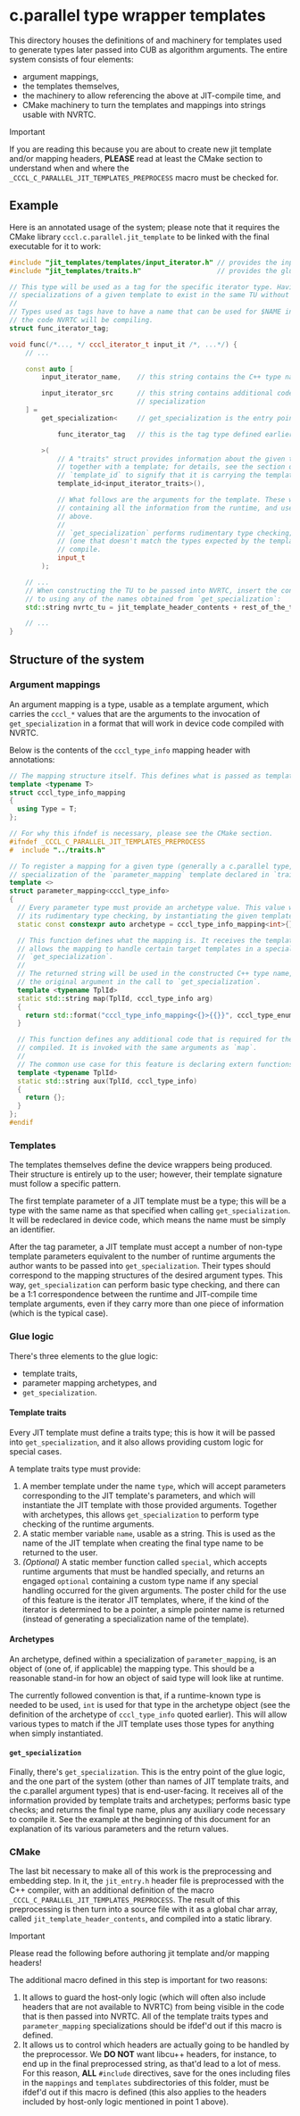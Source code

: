 # c.parallel type wrapper templates

This directory houses the definitions of and machinery for templates used to generate types later passed into CUB as
algorithm arguments. The entire system consists of four elements:

* argument mappings,
* the templates themselves,
* the machinery to allow referencing the above at JIT-compile time, and
* CMake machinery to turn the templates and mappings into strings usable with NVRTC.

> [!IMPORTANT]
> If you are reading this because you are about to create new jit template and/or mapping headers, **PLEASE** read at
> least the CMake section to understand when and where the `_CCCL_C_PARALLEL_JIT_TEMPLATES_PREPROCESS` macro must be
> checked for.

## Example

Here is an annotated usage of the system; please note that it requires the CMake library `cccl.c.parallel.jit_template`
to be linked with the final executable for it to work:

```cpp
#include "jit_templates/templates/input_iterator.h" // provides the input iterator template
#include "jit_templates/traits.h"                   // provides the glue machinery

// This type will be used as a tag for the specific iterator type. Having a tag like this allows multiple
// specializations of a given template to exist in the same TU without any worry about conflicts.
//
// Types used as tags have to have a name that can be used for $NAME in `struct $NAME;`, because that will be a part of
// the code NVRTC will be compiling.
struct func_iterator_tag;

void func(/*..., */ cccl_iterator_t input_it /*, ...*/) {
    // ...

    const auto [
        input_iterator_name,    // this string contains the C++ type name of the requested specialization

        input_iterator_src      // this string contains additional code that must be included in a TU using the
                                // specialization
    ] =
        get_specialization<     // get_specialization is the entry point to jit templates

            func_iterator_tag   // this is the tag type defined earlier

        >(
            // A "traits" struct provides information about the given template to `get_specialization`. It is defined
            // together with a template; for details, see the section on templates below. We pass it wrapped in
            // `template_id` to signify that it is carrying the template information.
            template_id<input_iterator_traits>(),

            // What follows are the arguments for the template. These will be transformed into simple structures
            // containing all the information from the runtime, and used as template parameters to the template specified
            // above.
            //
            // `get_specialization` performs rudimentary type checking; if you pass the wrong type of an argument here
            // (one that doesn't match the types expected by the template), this call to `get_specialization` will fail to
            // compile.
            input_t
        );

    // ...
    // When constructing the TU to be passed into NVRTC, insert the contents of the jit template headers into it, prior
    // to using any of the names obtained from `get_specialization`:
    std::string nvrtc_tu = jit_template_header_contents + rest_of_the_tu;

    // ...
}
```

## Structure of the system

### Argument mappings

An argument mapping is a type, usable as a template argument, which carries the `cccl_*` values that are the
arguments to the invocation of `get_specialization` in a format that will work in device code compiled with NVRTC.

Below is the contents of the `cccl_type_info` mapping header with annotations:

```cpp
// The mapping structure itself. This defines what is passed as template arguments.
template <typename T>
struct cccl_type_info_mapping
{
  using Type = T;
};

// For why this ifndef is necessary, please see the CMake section.
#ifndef _CCCL_C_PARALLEL_JIT_TEMPLATES_PREPROCESS
#  include "../traits.h"

// To register a mapping for a given type (generally a c.parallel type, but this can be anything), define a
// specialization of the `parameter_mapping` template declared in `traits.h`.
template <>
struct parameter_mapping<cccl_type_info>
{
  // Every parameter type must provide an archetype value. This value will be used by `get_specialization` to perform
  // its rudimentary type checking, by instantiating the given template with it as one of the template arguments.
  static const constexpr auto archetype = cccl_type_info_mapping<int>{};

  // This function defines what the mapping is. It receives the template id of the template being instantiated (this
  // allows the mapping to handle certain target templates in a special way) and the argument that was passed to
  // `get_specialization`.
  //
  // The returned string will be used in the constructed C++ type name, in the position corresponding to the position of
  // the original argument in the call to `get_specialization`.
  template <typename TplId>
  static std::string map(TplId, cccl_type_info arg)
  {
    return std::format("cccl_type_info_mapping<{}>{{}}", cccl_type_enum_to_string(arg.type));
  }

  // This function defines any additional code that is required for the value returned from `map` to be well formed when
  // compiled. It is invoked with the same arguments as `map`.
  //
  // The common use case for this feature is declaring extern functions, whose names are carried by the argument.
  template <typename TplId>
  static std::string aux(TplId, cccl_type_info)
  {
    return {};
  }
};
#endif
```

### Templates

The templates themselves define the device wrappers being produced. Their structure is entirely up to the user; however,
their template signature must follow a specific pattern.

The first template parameter of a JIT template must be a type; this will be a type with the same name as that specified
when calling `get_specialization`. It will be redeclared in device code, which means the name must be simply an
identifier.

After the tag parameter, a JIT template must accept a number of non-type template parameters equivalent to the number of
runtime arguments the author wants to be passed into `get_specialization`. Their types should correspond to the mapping
structures of the desired argument types. This way, `get_specialization` can perform basic type checking, and there can
be a 1:1 correspondence between the runtime and JIT-compile time template arguments, even if they carry more than one
piece of information (which is the typical case).

### Glue logic

There's three elements to the glue logic:

* template traits,
* parameter mapping archetypes, and
* `get_specialization`.

#### Template traits

Every JIT template must define a traits type; this is how it will be passed into `get_specialization`, and it also
allows providing custom logic for special cases.

A template traits type must provide:

1. A member template under the name `type`, which will accept parameters corresponding to the JIT template's parameters,
   and which will instantiate the JIT template with those provided arguments. Together with archetypes, this allows
   `get_specialization` to perform type checking of the runtime arguments.
2. A static member variable `name`, usable as a string. This is used as the name of the JIT template when creating the
   final type name to be returned to the user.
3. *(Optional)* A static member function called `special`, which accepts runtime arguments that must be handled
   specially, and returns an engaged `optional` containing a custom type name if any special handling occurred for the
   given arguments. The poster child for the use of this feature is the iterator JIT templates, where, if the kind of
   the iterator is determined to be a pointer, a simple pointer name is returned (instead of generating a specialization
   name of the template).

#### Archetypes

An archetype, defined within a specialization of `parameter_mapping`, is an object of (one of, if applicable) the
mapping type. This should be a reasonable stand-in for how an object of said type will look like at runtime.

The currently followed convention is that, if a runtime-known type is needed to be used, `int` is used for that type in
the archetype object (see the definition of the archetype of `cccl_type_info` quoted earlier). This will allow various
types to match if the JIT template uses those types for anything when simply instantiated.

#### `get_specialization`

Finally, there's `get_specialization`. This is the entry point of the glue logic, and the one part of the system (other
than names of JIT template traits, and the c.parallel argument types) that is end-user-facing. It receives all of the
information provided by template traits and archetypes; performs basic type checks; and returns the final type name,
plus any auxiliary code necessary to compile it. See the example at the beginning of this document for an explanation of
its various parameters and the return values.

### CMake

The last bit necessary to make all of this work is the preprocessing and embedding step. In it, the `jit_entry.h` header
file is preprocessed with the C++ compiler, with an additional definition of the macro
`_CCCL_C_PARALLEL_JIT_TEMPLATES_PREPROCESS`. The result of this preprocessing is then turn into a source file with it as
a global char array, called `jit_template_header_contents`, and compiled into a static library.

> [!IMPORTANT]
> Please read the following before authoring jit template and/or mapping headers!

The additional macro defined in this step is important for two reasons:

1. It allows to guard the host-only logic (which will often also include headers that are not available to NVRTC) from being
   visible in the code that is then passed into NVRTC. All of the template traits types and `parameter_mapping`
   specializations should be ifdef'd out if this macro is defined.
2. It allows us to control which headers are actually going to be handled by the preprocessor. We **DO NOT** want
   libcu++ headers, for instance, to end up in the final preprocessed string, as that'd lead to a lot of mess. For this
   reason, **ALL** `#include` directives, save for the ones including files in the `mappings` and `templates`
   subdirectories of this folder, must be ifdef'd out if this macro is defined (this also applies to the headers
   included by host-only logic mentioned in point 1 above).
